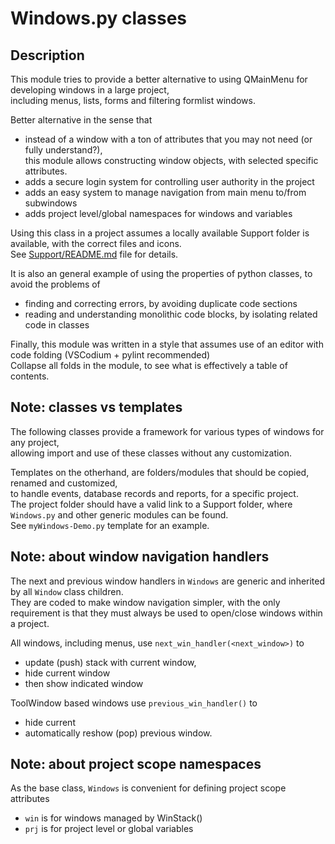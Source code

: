 # Windows.py classes

## Description

This module tries to provide a better alternative to using QMainMenu for developing windows in a large project,  
including menus, lists, forms and filtering formlist windows.

Better alternative in the sense that

- instead of a window with a ton of attributes that you may not need (or fully understand?),  
  this module allows constructing window objects, with selected specific attributes.
- adds a secure login system for controlling user authority in the project
- adds an easy system to manage navigation from main menu to/from subwindows
- adds project level/global namespaces for windows and variables

Using this class in a project assumes a locally available Support folder is available, with the correct files and icons.  
See [Support/README.md](README.md) file for details.

It is also an general example of using the properties of python classes,  to avoid the problems of

- finding and correcting errors, by avoiding duplicate code sections
- reading and understanding monolithic code blocks, by isolating related code in classes

Finally, this module was written in a style that assumes use of an editor with code folding (VSCodium + pylint recommended)  
Collapse all folds in the module, to see what is effectively a table of contents.

## Note: classes vs templates

The following classes provide a framework for various types of windows for any project,  
allowing import and use of these classes without any customization.

Templates on the otherhand,  are folders/modules that should be copied, renamed and customized,  
to handle events, database records and reports, for a specific project.  
The project folder should have a valid link to a Support folder,  where `Windows.py` and other generic modules can be found.  
See `myWindows-Demo.py` template for an example.

## Note:  about window navigation handlers

The next and previous window handlers in `Windows` are generic and inherited by all `Window` class children.  
They are coded to make window navigation simpler,  with the only requirement is that they must always be used to open/close windows within a project.

All windows, including menus,  use `next_win_handler(<next_window>)` to

- update (push) stack with current window,
- hide current window
- then show indicated window

ToolWindow based windows use `previous_win_handler()` to

- hide current
- automatically reshow (pop) previous window.

## Note: about project scope namespaces

As the base class, `Windows` is convenient for defining project scope attributes

- `win` is for windows managed by WinStack()
- `prj` is for project level or global variables
